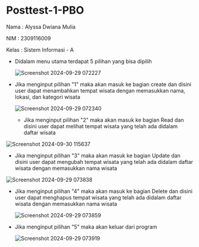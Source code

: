 # Posttest-1-PBO

Nama : Alyssa Dwiana Mulia

NIM : 2309116009

Kelas : Sistem Informasi - A


- Didalam menu utama terdapat 5 pilihan yang bisa dipilih

  ![Screenshot 2024-09-29 072227](https://github.com/user-attachments/assets/85c96b3a-bbad-4220-8c70-179c34da617a)


- Jika menginput pilihan "1" maka akan masuk ke bagian create dan disini user dapat menambahkan tempat wisata dengan memasukkan nama, lokasi, dan kategori wisata

  ![Screenshot 2024-09-29 072340](https://github.com/user-attachments/assets/1e56b921-15ef-4872-b157-a6dd413fd501)


  - Jika menginput pilihan "2" maka akan masuk ke bagian Read dan disini user dapat melihat tempat wisata yang telah ada didalam daftar wisata

![Screenshot 2024-09-30 115637](https://github.com/user-attachments/assets/02a75c89-30c4-4586-bf81-f70cb2fc3264)


- Jika menginput pilihan "3" maka akan masuk ke bagian Update dan disini user dapat mengubah tempat wisata yang telah ada didalam daftar wisata dengan memasukkan nama wisata

![Screenshot 2024-09-29 073838](https://github.com/user-attachments/assets/14916c1d-81a9-4dec-914d-e517ddf4d9a0)


- Jika menginput pilihan "4" maka akan masuk ke bagian Delete dan disini user dapat menghapus tempat wisata yang telah ada didalam daftar wisata dengan memasukkan nama wisata

  ![Screenshot 2024-09-29 073859](https://github.com/user-attachments/assets/f96bbd01-72a6-43e7-808b-a8521f8e07e3)


- Jika menginput pilihan "5" maka akan keluar dari program

  ![Screenshot 2024-09-29 073919](https://github.com/user-attachments/assets/e9bc67ea-7d3d-427c-b72c-c25c6f2aff6a)


